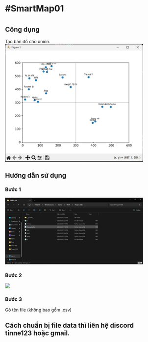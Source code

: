 <h1>#SmartMap01<h1>
<h2>Công dụng</h1>
Tạo bản đồ cho union.
<img src="Screenshot_3.png" width="450">
<h2>Hướng dẫn sử dụng</h2>
<h3>Bước 1</h3>
<img src="Screenshot_1.png"  width="450">
<h3>Bước 2</h3>
<img src="Sreenshot_2.png"  width="450">
<h3>Bước 3</h3>
Gõ tên file (không bao gồm .csv)
<h2>Cách chuẩn bị file data thì liên hệ discord tinne123 hoặc gmail.</h2>
